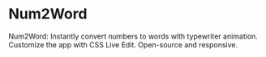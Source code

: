 # Num2Word
Num2Word: Instantly convert numbers to words with typewriter animation. Customize the app with CSS Live Edit. Open-source and responsive.
